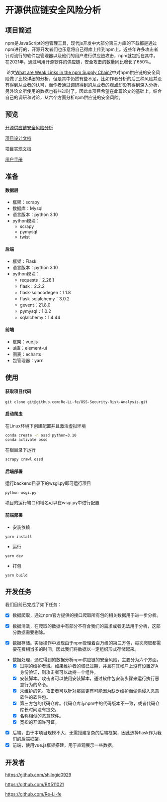 # 开源供应链安全风险分析

## 项目简述

​	npm是JavaScript的包管理工具，现代js开发中大部分第三方库的下载都是通过npm进行的，开源开发者们也乐意将自己得库上传到npm上。近些年许多攻击者针对流行的软件包管理器以及他们的用户进行供应链攻击，npm就包括在其中。在2021年，通过利用开源软件的供应链，安全攻击的数量同比增长了650%。

​	论文[What are Weak Links in the npm Supply Chain?](https://arxiv.org/abs/2112.10165v2)中对npm供应链的安全风险做了比较详细的分析，但是其中仍然有些不足，比如作者分析的后三种风险并没有得到从业者的认可，而作者通过调研得到的从业者的观点却没有得到深入分析，另外论文所使用的数据也有些过时了。因此本项目希望在此篇论文的基础上，结合自己的调研和讨论，从六个方面分析npm供应链的安全风险。

## 预览

[开源供应链安全风险分析](http://ossd.retools.space/)

[项目设计文档](https://blog.csdn.net/weixin_47231648/article/details/127876587)

[项目实现文档](https://blog.csdn.net/weixin_47231648/article/details/128306848)

[用户手册](https://blog.csdn.net/weixin_47231648/article/details/128303204)


## 准备

#### 数据层

* 框架：scrapy
* 数据库：Mysql
* 语言版本：python 3.10
* python模块：
  * scrapy
  * pymysql
  * twist

#### 后端

- 框架：Flask
- 语言版本：python 3.10
- python模块：
  - requests：2.28.1
  - flask：2.2.2
  - flask-sqlacodegen：1.1.8
  - flask-sqlalchemy：3.0.2
  - gevent：21.8.0
  - pymysql：1.0.2
  - sqlalchemy：1.4.44

#### 前端

* 框架：vue.js
* ui库：element-ui
* 图表：echarts
* 包管理器：yarn

## 使用

#### 获取项目代码

```
git clone git@github.com:Re-Li-fe/OSS-Security-Risk-Analysis.git
```

#### 启动爬虫

在Linux环境下创建配置并且激活虚拟环境

```bash
conda create -n ossd python=3.10
conda activate ossd
```

在根目录下运行

```bash
scrapy crawl ossd
```

#### 后端部署

运行backend目录下的wsgi.py即可运行项目

```
python wsgi.py
```

项目的运行端口和域名可以在wsgi.py中进行配置

#### 前端部署

- 安装依赖

```
yarn install
```

- 运行

```
yarn dev
```

- 打包

```
yarn build
```

## 开发任务

我们目前已完成了如下任务：

 - [x] 数据爬取，通过npm官方提供的接口爬取所有包的相关数据用于进一步分析。

 - [x] 数据清洗，在爬取的数据中有部分不符合我们的需求或者无法用于分析，这部分数据需要剔除。
 - [x] 数据存储。实际操作中发现由于npm管理着百万级的第三方包，每次爬取都需要花费相当多的时间，因此我们将数据以一定组织形式存储起来。
* 数据处理，通过得到的数据分析npm供应链的安全风险，主要分为六个方面。
  - [x] 过期的维护者域。如果维护者的域已过期，并且在其帐户上没有设置2FA身份验证，则攻击者可以劫持一个组件。
  - [x] 安装脚本。攻击者可以使用安装脚本，通过软件包安装步骤来运行执行恶意行为的命令。
  - [x] 未维护的包。攻击者可以针对那些更有可能因为缺乏维护而偷偷侵入恶意软件的软件包。
  - [x] 第三方包的代码仓库。代码仓库与npm中的代码版本不一致，或者代码仓库长时间没有提交。
  - [x] 名称相似的恶意软件。
  - [x] 宽松的开源许可证。
 - [x] 后端，由于本项目规模不大，无需搭建复杂的后端框架，因此选择flask作为我们的后端框架。
 - [x] 前端，使用vue.js框架搭建，用于直观展示一些数据。

## 开发者

https://github.com/shilogic0929

https://github.com/BX511021

https://github.com/Re-Li-fe
